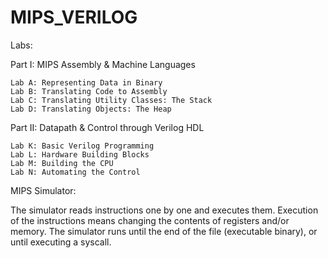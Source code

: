 # MIPS_VERILOG


Labs: 	

Part I: MIPS Assembly & Machine Languages

    Lab A: Representing Data in Binary
    Lab B: Translating Code to Assembly
    Lab C: Translating Utility Classes: The Stack
    Lab D: Translating Objects: The Heap 


Part II: Datapath & Control through Verilog HDL

    Lab K: Basic Verilog Programming
    Lab L: Hardware Building Blocks
    Lab M: Building the CPU
    Lab N: Automating the Control 

MIPS Simulator: 

The simulator reads instructions one by one and executes them. Execution of the instructions means changing the contents of registers and/or memory. The simulator runs until the end of the file (executable binary), or until executing a syscall. 
